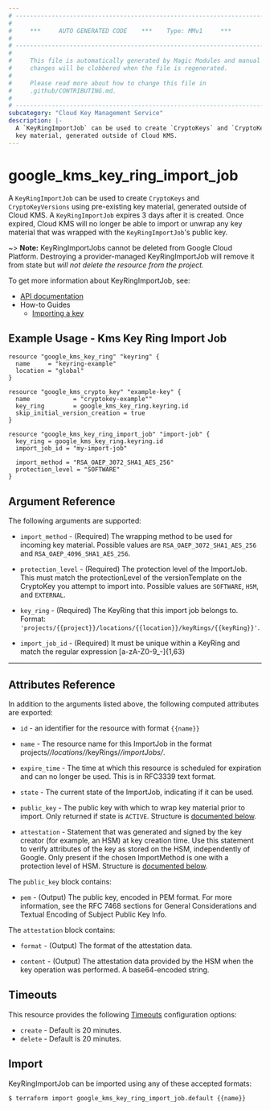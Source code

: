 ```yaml
---
# ----------------------------------------------------------------------------
#
#     ***     AUTO GENERATED CODE    ***    Type: MMv1     ***
#
# ----------------------------------------------------------------------------
#
#     This file is automatically generated by Magic Modules and manual
#     changes will be clobbered when the file is regenerated.
#
#     Please read more about how to change this file in
#     .github/CONTRIBUTING.md.
#
# ----------------------------------------------------------------------------
subcategory: "Cloud Key Management Service"
description: |-
  A `KeyRingImportJob` can be used to create `CryptoKeys` and `CryptoKeyVersions` using pre-existing
  key material, generated outside of Cloud KMS.
---
```


# google\_kms\_key\_ring\_import\_job

A `KeyRingImportJob` can be used to create `CryptoKeys` and `CryptoKeyVersions` using pre-existing
key material, generated outside of Cloud KMS. A `KeyRingImportJob` expires 3 days after it is created.
Once expired, Cloud KMS will no longer be able to import or unwrap any key material that
was wrapped with the `KeyRingImportJob`'s public key.


~> **Note:** KeyRingImportJobs cannot be deleted from Google Cloud Platform.
Destroying a provider-managed KeyRingImportJob will remove it from state but
*will not delete the resource from the project.*


To get more information about KeyRingImportJob, see:

* [API documentation](https://cloud.google.com/kms/docs/reference/rest/v1/projects.locations.keyRings.importJobs)
* How-to Guides
    * [Importing a key](https://cloud.google.com/kms/docs/importing-a-key)

## Example Usage - Kms Key Ring Import Job


```hcl
resource "google_kms_key_ring" "keyring" {
  name     = "keyring-example"
  location = "global"
}

resource "google_kms_crypto_key" "example-key" {
  name            = "cryptokey-example""
  key_ring        = google_kms_key_ring.keyring.id
  skip_initial_version_creation = true
}

resource "google_kms_key_ring_import_job" "import-job" {
  key_ring = google_kms_key_ring.keyring.id
  import_job_id = "my-import-job"

  import_method = "RSA_OAEP_3072_SHA1_AES_256"
  protection_level = "SOFTWARE"
}
```

## Argument Reference

The following arguments are supported:


* `import_method` -
  (Required)
  The wrapping method to be used for incoming key material.
  Possible values are `RSA_OAEP_3072_SHA1_AES_256` and `RSA_OAEP_4096_SHA1_AES_256`.

* `protection_level` -
  (Required)
  The protection level of the ImportJob. This must match the protectionLevel of the
  versionTemplate on the CryptoKey you attempt to import into.
  Possible values are `SOFTWARE`, `HSM`, and `EXTERNAL`.

* `key_ring` -
  (Required)
  The KeyRing that this import job belongs to.
  Format: `'projects/{{project}}/locations/{{location}}/keyRings/{{keyRing}}'`.

* `import_job_id` -
  (Required)
  It must be unique within a KeyRing and match the regular expression [a-zA-Z0-9_-]{1,63}


- - -



## Attributes Reference

In addition to the arguments listed above, the following computed attributes are exported:

* `id` - an identifier for the resource with format `{{name}}`

* `name` -
  The resource name for this ImportJob in the format projects/*/locations/*/keyRings/*/importJobs/*.

* `expire_time` -
  The time at which this resource is scheduled for expiration and can no longer be used.
  This is in RFC3339 text format.

* `state` -
  The current state of the ImportJob, indicating if it can be used.

* `public_key` -
  The public key with which to wrap key material prior to import. Only returned if state is `ACTIVE`.
  Structure is [documented below](#nested_public_key).

* `attestation` -
  Statement that was generated and signed by the key creator (for example, an HSM) at key creation time.
  Use this statement to verify attributes of the key as stored on the HSM, independently of Google.
  Only present if the chosen ImportMethod is one with a protection level of HSM.
  Structure is [documented below](#nested_attestation).


<a name="nested_public_key"></a>The `public_key` block contains:

* `pem` -
  (Output)
  The public key, encoded in PEM format. For more information, see the RFC 7468 sections
  for General Considerations and Textual Encoding of Subject Public Key Info.

<a name="nested_attestation"></a>The `attestation` block contains:

* `format` -
  (Output)
  The format of the attestation data.

* `content` -
  (Output)
  The attestation data provided by the HSM when the key operation was performed.
  A base64-encoded string.

## Timeouts

This resource provides the following
[Timeouts](https://developer.hashicorp.com/terraform/plugin/sdkv2/resources/retries-and-customizable-timeouts) configuration options:

- `create` - Default is 20 minutes.
- `delete` - Default is 20 minutes.

## Import


KeyRingImportJob can be imported using any of these accepted formats:

```
$ terraform import google_kms_key_ring_import_job.default {{name}}
```
